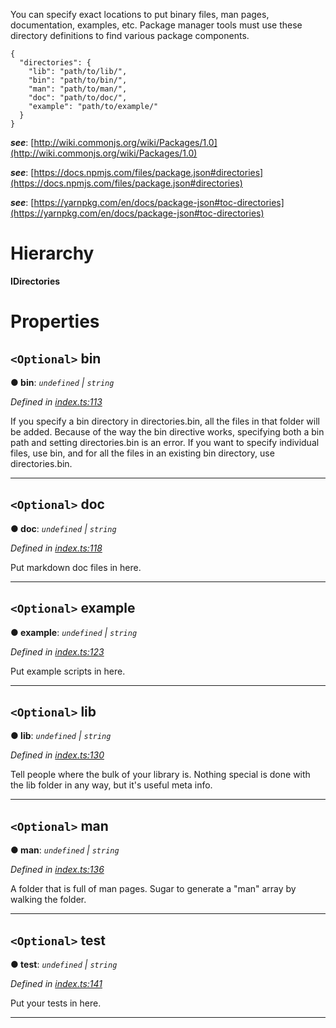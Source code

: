 

You can specify exact locations to put binary files, man pages, documentation, examples, etc. Package manager tools must use these directory definitions to find various package components.

```
{
  "directories": {
    "lib": "path/to/lib/",
    "bin": "path/to/bin/",
    "man": "path/to/man/",
    "doc": "path/to/doc/",
    "example": "path/to/example/"
  }
}
```

*__see__*: [http://wiki.commonjs.org/wiki/Packages/1.0](http://wiki.commonjs.org/wiki/Packages/1.0)

*__see__*: [https://docs.npmjs.com/files/package.json#directories](https://docs.npmjs.com/files/package.json#directories)

*__see__*: [https://yarnpkg.com/en/docs/package-json#toc-directories](https://yarnpkg.com/en/docs/package-json#toc-directories)

# Hierarchy

**IDirectories**

# Properties

<a id="bin"></a>

## `<Optional>` bin

**● bin**: *`undefined` \| `string`*

*Defined in [index.ts:113](https://github.com/ajaxlab/package-json-type/blob/bd56be6/src/index.ts#L113)*

If you specify a bin directory in directories.bin, all the files in that folder will be added. Because of the way the bin directive works, specifying both a bin path and setting directories.bin is an error. If you want to specify individual files, use bin, and for all the files in an existing bin directory, use directories.bin.

___
<a id="doc"></a>

## `<Optional>` doc

**● doc**: *`undefined` \| `string`*

*Defined in [index.ts:118](https://github.com/ajaxlab/package-json-type/blob/bd56be6/src/index.ts#L118)*

Put markdown doc files in here.

___
<a id="example"></a>

## `<Optional>` example

**● example**: *`undefined` \| `string`*

*Defined in [index.ts:123](https://github.com/ajaxlab/package-json-type/blob/bd56be6/src/index.ts#L123)*

Put example scripts in here.

___
<a id="lib"></a>

## `<Optional>` lib

**● lib**: *`undefined` \| `string`*

*Defined in [index.ts:130](https://github.com/ajaxlab/package-json-type/blob/bd56be6/src/index.ts#L130)*

Tell people where the bulk of your library is. Nothing special is done with the lib folder in any way, but it's useful meta info.

___
<a id="man"></a>

## `<Optional>` man

**● man**: *`undefined` \| `string`*

*Defined in [index.ts:136](https://github.com/ajaxlab/package-json-type/blob/bd56be6/src/index.ts#L136)*

A folder that is full of man pages. Sugar to generate a "man" array by walking the folder.

___
<a id="test"></a>

## `<Optional>` test

**● test**: *`undefined` \| `string`*

*Defined in [index.ts:141](https://github.com/ajaxlab/package-json-type/blob/bd56be6/src/index.ts#L141)*

Put your tests in here.

___

